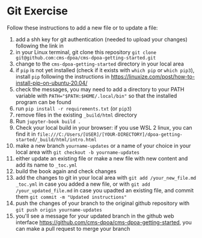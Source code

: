 # Git Exercise

Follow these instructions to add a new file or to update a file:
1.  add a shh key for git authentication (needed to upload your changes) following the link in [](./myst-notebooks.md)
2.  in your Linux terminal, git clone this repository `git clone git@github.com:cms-dpoa/cms-dpoa-getting-started.git`
3. change to  the `cms-dpoa-getting-started` directory in your local area
4. if  `pip` is not yet installed (check if it exists with `which pip` or `which pip3`), install `pip` following the instructions in https://linuxize.com/post/how-to-install-pip-on-ubuntu-20.04/
5. check the messages, you may need to add a directory to your PATH variable with `PATH="$PATH:$HOME/.local/bin"` so that the installed program can be found
6. run  `pip install -r requirements.txt` (or `pip3`)
7.  remove files in the existing `_build/html` directory 
8.  Run `jupyter-book build .`
9. Check your local build in your browser: if you use WSL 2 linux, you can find it in `file:///C:/Users/[USER]/[YOUR-DIRECTORY]/dpoa-getting-started/_build/html/intro.html`
10.  make a new branch `yourname-updates` or a name of your choice in your local area with `git checkout -b yourname-updates`
11. either update an existing file or make a new file with new content and add its name to `_toc.yml`
12.  build the book again and check changes
13. add the changes to git in your local area with `git add /your_new_file.md _toc.yml` in case you added a new file, or with 
`git add /your_updated_file.md` in case you upadted an existing file, and commit them `git commit -m "Updated instructions"`
14.  push the changes of your branch to the original github repository with `git push origin yourname-updates`
15. you'll see a message for your updated branch in the github web interface https://github.com/cms-dpoa/cms-dpoa-getting-started, you can make a pull request to merge your branch

